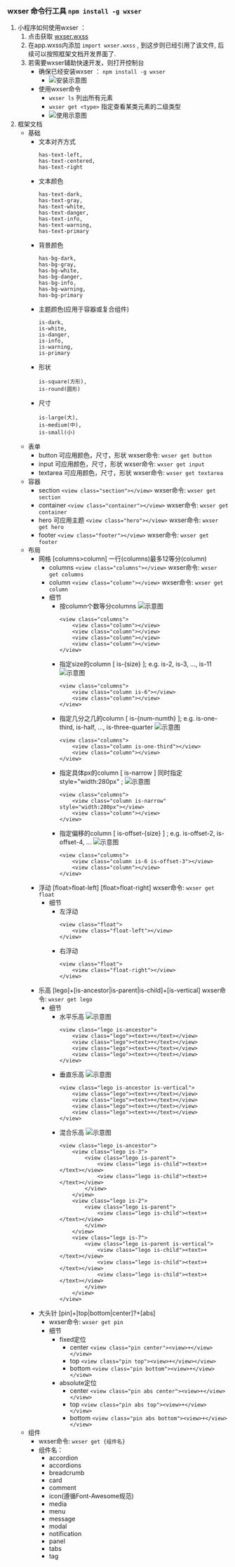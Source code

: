 ### wxser 命令行工具 ``` npm install -g wxser  ```

1. 小程序如何使用wxser ：
    1. 点击获取 [wxser.wxss](https://raw.githubusercontent.com/santiagochen/wxser/master/wxss/wxser.wxss)
    2. 在app.wxss内添加 ``` import wxser.wxss ``` , 到这步则已经引用了该文件, 后续可以按照框架文档开发界面了.
    3. 若需要wxser辅助快速开发，则打开控制台
        - 确保已经安装wxser ： ``` npm install -g wxser  ```
            - ![安装示意图](https://raw.githubusercontent.com/santiagochen/wxser/master/assets/install.gif)
        - 使用wxser命令
            - ``` wxser ls ``` 列出所有元素
            - ``` wxser get <type> ``` 指定查看某类元素的二级类型
            - ![使用示意图](https://raw.githubusercontent.com/santiagochen/wxser/master/assets/paste.gif)
2. 框架文档
    - 基础
        - 文本对齐方式
            ``` 
            has-text-left,
            has-text-centered, 
            has-text-right 
            ```
        - 文本颜色
            ``` 
            has-text-dark, 
            has-text-gray, 
            has-text-white, 
            has-text-danger, 
            has-text-info, 
            has-text-warning, 
            has-text-primary
            ```
        - 背景颜色
            ``` 
            has-bg-dark, 
            has-bg-gray, 
            has-bg-white, 
            has-bg-danger, 
            has-bg-info, 
            has-bg-warning, 
            has-bg-primary
            ```
        - 主题颜色(应用于容器或复合组件)
            ``` 
            is-dark, 
            is-white, 
            is-danger, 
            is-info, 
            is-warning, 
            is-primary
            ```
        - 形状
            ``` 
            is-square(方形), 
            is-round(圆形) 
            ```
        - 尺寸
            ``` 
            is-large(大), 
            is-medium(中), 
            is-small(小) 
            ```
    - 表单
        - button 可应用颜色，尺寸，形状
            wxser命令: ``` wxser get button ```
        - input 可应用颜色，尺寸，形状
            wxser命令: ``` wxser get input ```
        - textarea 可应用颜色，尺寸，形状
            wxser命令: ``` wxser get textarea ```
    - 容器
        - section 
            ``` <view class="section"></view> ```
            wxser命令: ``` wxser get section ```
        - container 
            ``` <view class="container"></view> ```
            wxser命令: ``` wxser get container ```
        - hero 可应用主题
            ``` <view class="hero"></view> ```
            wxser命令: ``` wxser get hero ```
        - footer 
            ``` <view class="footer"></view> ```
            wxser命令: ``` wxser get footer ```
    - 布局
        - 网格 [columns>column] 一行(columns)最多12等分(column) 
            - columns
                ``` <view class="columns"></view> ```
                wxser命令: ``` wxser get columns ```
            - column
                ``` <view class="column"></view> ```
                wxser命令: ``` wxser get column ```
            - 细节
                - 按column个数等分columns
                    ![示意图](https://raw.githubusercontent.com/santiagochen/wxser/master/assets/column_1-4.png)
                    ```
                    <view class="columns">
                        <view class="column"></view>
                        <view class="column"></view>
                        <view class="column"></view>
                        <view class="column"></view>
                    </view> 
                    ```
                - 指定size的column [ is-{size} ]; 
                    e.g. is-2, is-3, ..., is-11
                    ![示意图](https://raw.githubusercontent.com/santiagochen/wxser/master/assets/column_is-size.png)
                    ```
                    <view class="columns">
                        <view class="column is-6"></view>
                        <view class="column"></view>
                    </view> 
                    ```
                - 指定几分之几的column [ is-{num-numth} ]; 
                    e.g. is-one-third, is-half, ..., is-three-quarter
                    ![示意图](https://raw.githubusercontent.com/santiagochen/wxser/master/assets/column_one-third.png)
                    ```
                    <view class="columns">
                        <view class="column is-one-third"></view>
                        <view class="column"></view>
                    </view> 
                    ```
                - 指定具体px的column [ is-narrow ] 同时指定 style="width:280px" ; 
                    ![示意图](https://raw.githubusercontent.com/santiagochen/wxser/master/assets/column_exact-width.png)
                    ```
                    <view class="columns">
                        <view class="column is-narrow" style="width:280px"></view>
                        <view class="column"></view>
                    </view> 
                    ```
                - 指定偏移的column [ is-offset-{size} ] ; 
                    e.g. is-offset-2, is-offset-4, ...
                    ![示意图](https://raw.githubusercontent.com/santiagochen/wxser/master/assets/column_is-offset-3.png)
                    ```
                    <view class="columns">
                        <view class="column is-6 is-offset-3"></view>
                        <view class="column"></view>
                    </view> 
                    ```
        - 浮动 [float>float-left] [float>float-right]
            wxser命令: ``` wxser get float ```
            - 细节
                - 左浮动 
                    ``` 
                    <view class="float">
                        <view class="float-left"></view>
                    </view> 
                    ``` 
                - 右浮动 
                    ``` 
                    <view class="float">
                        <view class="float-right"></view>
                    </view> 
                    ``` 
        - 乐高 [lego]+[is-ancestor|is-parent|is-child]+[is-vertical]
            wxser命令: ``` wxser get lego ```
            - 细节
                - 水平乐高
                    ![示意图](https://raw.githubusercontent.com/santiagochen/wxser/master/assets/lego_horizontal.png)
                    ``` 
                    <view class="lego is-ancestor">
                        <view class="lego"><text>+</text></view>
                        <view class="lego"><text>+</text></view>
                        <view class="lego"><text>+</text></view>
                        <view class="lego"><text>+</text></view>
                    </view> 
                    ```
                - 垂直乐高
                    ![示意图](https://raw.githubusercontent.com/santiagochen/wxser/master/assets/lego_vertical.png)
                    ``` 
                    <view class="lego is-ancestor is-vertical">
                        <view class="lego"><text>+</text></view>
                        <view class="lego"><text>+</text></view>
                        <view class="lego"><text>+</text></view>
                        <view class="lego"><text>+</text></view>
                    </view> 
                    ``` 
                - 混合乐高
                    ![示意图](https://raw.githubusercontent.com/santiagochen/wxser/master/assets/lego_mix.png)
                    ``` 
                    <view class="lego is-ancestor">
                        <view class="lego is-3">
                            <view class="lego is-parent">
                                <view class="lego is-child"><text>+</text></view>
                                <view class="lego is-child"><text>+</text></view>
                            </view>
                        </view>
                        <view class="lego is-2">
                            <view class="lego is-parent">
                                <view class="lego is-child"><text>+</text></view>
                            </view>
                        </view>
                        <view class="lego is-7">
                            <view class="lego is-parent is-vertical">
                                <view class="lego is-child"><text>+</text></view>
                                <view class="lego is-child"><text>+</text></view>
                                <view class="lego is-child"><text>+</text></view>
                            </view>
                        </view>
                    </view> 
                    ``` 
        - 大头针 [pin]+[top|bottom|center]?+[abs]
            - wxser命令: ``` wxser get pin ```
            - 细节
                - fixed定位
                    - center ``` <view class="pin center"><view>+</view></view> ```
                    - top ``` <view class="pin top"><view>+</view></view> ```
                    - bottom ``` <view class="pin bottom"><view>+</view></view> ```
                - absolute定位
                    - center ``` <view class="pin abs center"><view>+</view></view> ```
                    - top ``` <view class="pin abs top"><view>+</view></view> ```
                    - bottom ``` <view class="pin abs bottom"><view>+</view></view> ```
    - 组件 
        - wxser命令: ``` wxser get {组件名} ```
        - 组件名：
            - accordion
            - accordions
            - breadcrumb
            - card
            - comment
            - icon(遵循Font-Awesome规范)
            - media
            - menu
            - message
            - modal
            - notification
            - panel
            - tabs
            - tag




